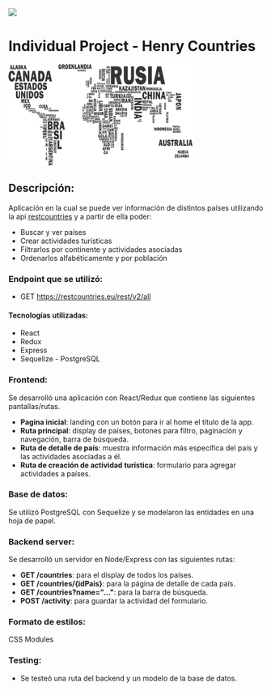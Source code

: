 <p align='left'>
    <img src='https://static.wixstatic.com/media/85087f_0d84cbeaeb824fca8f7ff18d7c9eaafd~mv2.png/v1/fill/w_160,h_30,al_c,q_85,usm_0.66_1.00_0.01/Logo_completo_Color_1PNG.webp' </img>
</p>

# Individual Project - Henry Countries

<p align="left">
  <img height="200" src="./countries.png" />
</p>

## __Descripción:__

Aplicación en la cual se puede ver información de distintos países utilizando la api [restcountries](https://restcountries.eu/) y a partir de ella poder:

- Buscar y ver países
- Crear actividades turísticas
- Filtrarlos por continente y actividades asociadas
- Ordenarlos alfabéticamente y por población

### __Endpoint que se utilizó:__

- GET https://restcountries.eu/rest/v2/all

#### __Tecnologías utilizadas:__

- React
- Redux
- Express
- Sequelize - PostgreSQL

### __Frontend:__

Se desarrolló una aplicación con React/Redux que contiene las siguientes pantallas/rutas.

- __Pagina inicial__: landing con un botón para ir al home  el título de la app.
- __Ruta principal__: display de países, botones para filtro, paginación y navegación, barra de búsqueda.
- __Ruta de detalle de país__: muestra información más específica del país y las actividades asociadas a él.
- __Ruta de creación de actividad turística__: formulario para agregar actividades a países.

### __Base de datos:__

Se utilizó PostgreSQL con Sequelize y se modelaron las entidades en una hoja de papel.

### __Backend server:__

Se desarrolló un servidor en Node/Express con las siguientes rutas:

- __GET /countries__: para el display de todos los países.
- __GET /countries/{idPais}__: para la página de detalle de cada país.
- __GET /countries?name="..."__: para la barra de búsqueda.
- __POST /activity__: para guardar la actividad del formulario.

### __Formato de estilos:__

CSS Modules

### __Testing:__

- Se testeó una ruta del backend y un modelo de la base de datos.
